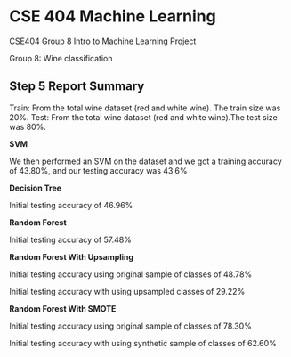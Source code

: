 # CSE 404 Machine Learning

CSE404 Group 8 Intro to Machine Learning Project

Group 8: 
Wine classification 


## Step 5 Report Summary ##
 Train: From the total wine dataset (red and white wine). The train size was 20%. 
 Test:  From the total wine dataset (red and white wine).The test size was 80%.

**SVM**

We then performed an SVM on the dataset and we got a training accuracy of 43.80%, and our testing accuracy was 43.6%

**Decision Tree**

Initial testing accuracy of 46.96%

**Random Forest**

Initial testing accuracy of 57.48%

**Random Forest With Upsampling**

Initial testing accuracy using original sample of classes of 48.78%

Initial testing accuracy with using upsampled classes of 29.22%

**Random Forest With SMOTE**

Initial testing accuracy using original sample of classes of 78.30%

Initial testing accuracy with using synthetic sample of classes of 62.60%


